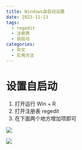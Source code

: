```yaml
---
title: Windows自启动设置
date: 2023-11-13
tags:
  - regedit
  - 注册表
  - 自启动
categories:
  - 杂文
  - 实用方法
---
```


# 设置自启动

1. 打开运行 Win + R 
2. 打开注册表 regedit
3. 在下面两个地方增加项即可

![](https://jsd.cdn.zzko.cn/gh/hfshaobing/picx-images-hosting@master/20231113/自启动2.4nv59wk0eg80.webp)

![](https://jsd.cdn.zzko.cn/gh/hfshaobing/picx-images-hosting@master/20231113/自启动1.29zh3xvpyizo.webp)